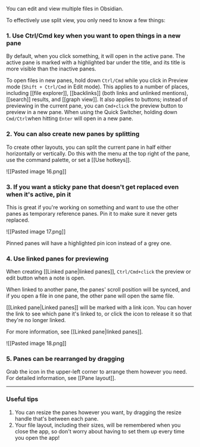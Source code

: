 You can edit and view multiple files in Obsidian.

To effectively use split view, you only need to know a few things:

### 1. Use Ctrl/Cmd key when you want to open things in a new pane

By default, when you click something, it will open in the active pane. The active pane is marked with a highlighted bar under the title, and its title is more visible than the inactive panes.

To open files in new panes, hold down `Ctrl/Cmd` while you click in Preview mode (`Shift + Ctrl/Cmd` in Edit mode). This applies to a number of places, including [[file explorer]], [[backlinks]] (both links and unlinked mentions), [[search]] results, and [[graph view]]. It also applies to buttons; instead of previewing in the current pane, you can `Cmd+click` the preview button to preview in a new pane. When using the Quick Switcher, holding down `Cmd/Ctrl`when hitting `Enter` will open in a new pane.

### 2. You can also create new panes by splitting

To create other layouts, you can split the current pane in half either horizontally or vertically. Do this with the menu at the top right of the pane, use the command palette, or set a [[Use hotkeys]].

![[Pasted image 16.png]]

### 3. If you want a sticky pane that doesn't get replaced even when it's active, pin it

This is great if you're working on something and want to use the other panes as temporary reference panes. Pin it to make sure it never gets replaced.

![[Pasted image 17.png]]

Pinned panes will have a highlighted pin icon instead of a grey one.

### 4. Use linked panes for previewing

When creating [[Linked pane|linked panes]], `Ctrl/Cmd+click` the preview or edit button when a note is open.

When linked to another pane, the panes' scroll position will be synced, and if you open a file in one pane, the other pane will open the same file.

[[Linked pane|Linked panes]] will be marked with a link icon. You can hover the link to see which pane it's linked to, or click the icon to release it so that they're no longer linked.

For more information, see [[Linked pane|linked panes]].

![[Pasted image 18.png]]

### 5. Panes can be rearranged by dragging

Grab the icon in the upper-left corner to arrange them however you need. For detailed information, see [[Pane layout]].

---

### Useful tips

1. You can resize the panes however you want, by dragging the resize handle that's between each pane.
2. Your file layout, including their sizes, will be remembered when you close the app, so don't worry about having to set them up every time you open the app!
